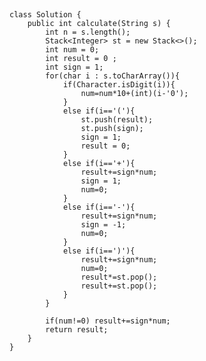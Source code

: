##
    class Solution {
        public int calculate(String s) {
            int n = s.length();
            Stack<Integer> st = new Stack<>();
            int num = 0;
            int result = 0 ;
            int sign = 1;
            for(char i : s.toCharArray()){
                if(Character.isDigit(i)){
                    num=num*10+(int)(i-'0');
                }
                else if(i=='('){
                    st.push(result);
                    st.push(sign);
                    sign = 1;
                    result = 0;
                }
                else if(i=='+'){
                    result+=sign*num;
                    sign = 1;
                    num=0;
                }
                else if(i=='-'){
                    result+=sign*num;
                    sign = -1;
                    num=0;
                }
                else if(i==')'){
                    result+=sign*num;
                    num=0;
                    result*=st.pop();
                    result+=st.pop();
                }
            }

            if(num!=0) result+=sign*num;
            return result;
        }
    }